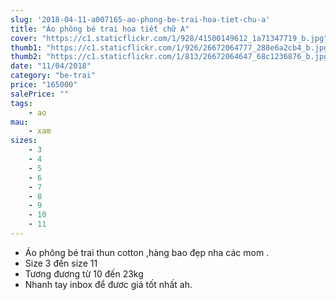 ```yaml
---
slug: '2018-04-11-a007165-ao-phong-be-trai-hoa-tiet-chu-a'
title: "Áo phông bé trai họa tiết chữ A"
cover: "https://c1.staticflickr.com/1/928/41500149612_1a71347719_b.jpg"
thumb1: "https://c1.staticflickr.com/1/926/26672064777_288e6a2cb4_b.jpg"
thumb2: "https://c1.staticflickr.com/1/813/26672064647_68c1236876_b.jpg"
date: "11/04/2018"
category: "be-trai"
price: "165000"
salePrice: ""
tags:
    - ao
mau:    
    - xam
sizes:
    - 3
    - 4
    - 5
    - 6
    - 7
    - 8
    - 9
    - 10
    - 11
---
```


- Áo phông bé trai thun cotton ,hàng bao đẹp nha các mom .
- Size 3 đến size 11
- Tương đương từ 10 đến 23kg 
- Nhanh tay inbox để đươc giá tốt nhất ah.